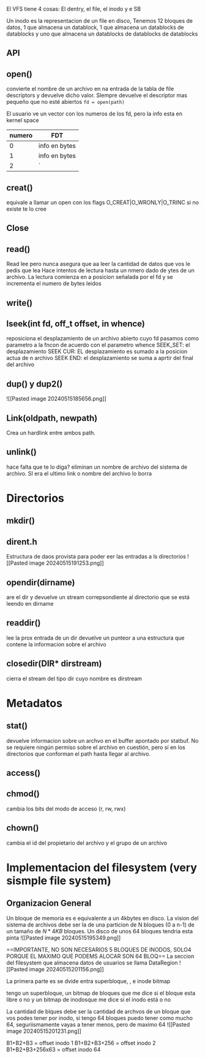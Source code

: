 El VFS tiene 4 cosas:
El dentry, el file, el inodo y e SB

Un inodo es la representacion de un file en disco,
Tenemos 12 bloques de datos, 1 que almacena un datablock, 1 que almacena un datablocks de datablocks y uno que almacena un datablocks de datablocks de datablocks


## API 
## open()
convierte el nombre de un archivo en na entrada de la tabla de file descriptors y devuelve dicho valor. SIempre devuelve el descriptor mas pequeño que no esté abiertos
`fd = open(path)`

El usuario ve un vector con los numeros de los fd, pero la info esta en kernel space

| numero | FDT           |
| ------ | ------------- |
| 0      | info en bytes |
| 1      | info en bytes |
| 2      | `| 0| 1 | 2 | 3 | 4 | 5 |`              |

## creat()
equivale a llamar un open con los flags O_CREAT|O_WRONLY|O_TRINC
si no existe te lo cree

## Close

## read()
Read lee pero nunca asegura que aa leer la cantidad de datos que vos le pedis que lea 
Hace intentos de lectura hasta un nmero dado de ytes de un archivo. La lectura comienza en a posicion señalada por el fd y se incrementa el numero de bytes leidos

## write()

## lseek(int fd, off_t offset, in whence)
reposiciona el desplazamiento de un archivo abierto cuyo fd pasamos como parametro a la fncon de acuerdo con el parametro whence
SEEK_SET: el desplazamiento
SEEK CUR: EL desplazamiento  es sumado a la posicion  actua de n archivo
SEEK END: el desplazamiento se suma a aprtir del final del archivo

## dup() y dup2()
![[Pasted image 20240515185656.png]]
## Link(oldpath, newpath)
Crea un hardlink entre ambos path. 


## unlink()
hace falta que te lo diga?
eliminan un nombre de archivo del sistema de archivo. SI era el ultimo link o nombre del archivo lo borra

# Directorios
## mkdir()


## dirent.h
Estructura de daos provista para poder eer las entradas a ls directorios 
![[Pasted image 20240515191253.png]]
## opendir(dirname)
are el dir y devuelve un stream correpsondiente al directorio que se está leendo en dirname

## readdir()
lee la prox entrada de un dir 
devuelve un punteor a una estructura que contene la informacion sobre el archivo

## closedir(DIR* dirstream)
cierra el stream del tipo dir cuyo nombre es dirstream

# Metadatos

## stat()
devuelve informacion sobre un archvo en el buffer apontado por statbuf. No se requiere ningún permiso sobre el archivo en cuestión, pero sí en los directorios que conforman el path hasta llegar al archivo.

## access()

## chmod()
cambia los bits del modo de acceso
(r, rw, rwx)

## chown() 
cambia el id del propietario del archivo y  el grupo de un archivo


# Implementacion del filesystem (very sismple file system)

## Organizacion General 
Un bloque de memoria es e equivalente a un 4kbytes en disco.
La vision del sistema de archivos debe ser la de una particion de N bloques (0 a n-1) de un tamaño de $N*4KB$ bloques. Un disco de unos 64 bloques tendria esta pinta
![[Pasted image 20240515195349.png]]

==IMPORTANTE, NO SON NECESARIOS 5 BLOQUES DE INODOS, SOLO4 PORQUE EL MAXIMO QUE PODEMS ALOCAR SON 64 BLOQ==
La seccion del filesystem que almacena datos de usuarios se llama DataRegion
![[Pasted image 20240515201156.png]]

La primera parte es se dvide entra superbloque, , e inode bitmap

tengo un superbloque, un bitmap de bloques que me dice si el bloque esta libre o no y un bitmap de inodosque me dice si el inodo está o no

La cantidad de blques debe ser la cantidad de archvos de un bloque que vos podes tener por inodo, si tengo 64 bloques puedo tener como mucho 64, seguriismamente vayas a tener menos, pero de maximo 64
![[Pasted image 20240515201231.png]]

B1+B2+B3 = offset inodo 1
B1+B2+B3+256 = offset inodo 2
B1+B2+B3+256x63 = offset inodo 64

